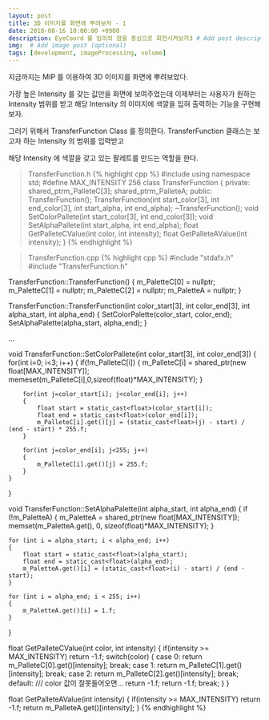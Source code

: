```yaml
---
layout: post
title: 3D 이미지를 화면에 뿌려보자 - 1
date: 2018-08-16 10:00:00 +0900
description: EyeCoord 를 임의의 점을 중심으로 회전시켜보자3 # Add post description (optional)
img:  # Add image post (optional)
tags: [development, imageProcessing, volume]
---
```


지금까지는 MIP 를 이용하여 3D 이미지를 화면에 뿌려보았다. 

가장 높은 Intensity 를 갖는 값만을 화면에 보여주었는데 이제부터는 사용자가 원하는 Intensity 범위를 받고 해당 Intensity 의 이미지에 색깔을 입혀 출력하는 기능을 구현해보자.

그러기 위해서 TransferFunction Class 를 정의한다. TransferFunction 클래스는 보고자 하는 Intensity 의 범위를 입력받고

해당 Intensity 에 색깔을 갖고 있는 팔레트를 만드는 역할을 한다.

> TransferFunction.h
{% highlight cpp %}
#include <memory>
using namespace std;
#define MAX_INTENSITY 256
class TransferFunction
{
private:
    shared_ptr<float>m_PalleteC[3];
    shared_ptr<float>m_PalleteA;
public:
    TransferFunction();
    TransferFunction(int start_color[3], int end_color[3], int start_alpha, int end_alpha);
    ~TransferFunction();
    void SetColorPallete(int start_color[3], int end_color[3]);
    void SetAlphaPallete(int start_alpha, int end_alpha);
    float GetPalleteCValue(int color, int intensity);
    float GetPalleteAValue(int intensity);
}
{% endhighlight %}


> TransferFunction.cpp
{% highlight cpp %}
#include "stdafx.h"
#include "TransferFunction.h"


TransferFunction::TransferFunction()
{
	m_PaletteC[0] = nullptr;
	m_PaletteC[1] = nullptr;
	m_PaletteC[2] = nullptr;
	m_PaletteA = nullptr;
}

TransferFunction::TransferFunction(int color_start[3], int color_end[3], 
	int alpha_start, int alpha_end)
{
	SetColorPalette(color_start, color_end);
	SetAlphaPalette(alpha_start, alpha_end);
}

...

void TransferFunction::SetColorPallete(int color_start[3], int color_end[3])
{
    for(int i=0; i<3; i++)
    {
        if(!m_PalleteC[i])
        {
            m_PalleteC[i] = shared_ptr<float>(new float[MAX_INTENSITY]);
            memeset(m_PalleteC[i],0,sizeof(float)*MAX_INTENSITY);
        }

        for(int j=color_start[i]; j<color_end[i]; j++)
        {
            float start = static_cast<float>(color_start[i]);
            float end = static_cast<float>(color_end[i]);
            m_PalleteC[i].get()[j] = (static_cast<float>(j) - start) / (end - start) * 255.f;
        }

        for(int j=color_end[i]; j<255; j++)
        {
            m_PalleteC[i].get()[j] = 255.f;
        }
    }
}

void TransferFunction::SetAlphaPalette(int alpha_start, int alpha_end)
{
	if (!m_PaletteA)
	{
		m_PaletteA = shared_ptr<float>(new float[MAX_INTENSITY]);
		memset(m_PaletteA.get(), 0, sizeof(float)*MAX_INTENSITY);
	}

	for (int i = alpha_start; i < alpha_end; i++)
	{
		float start = static_cast<float>(alpha_start);
		float end = static_cast<float>(alpha_end);
		m_PaletteA.get()[i] = (static_cast<float>(i) - start) / (end - start);
	}

	for (int i = alpha_end; i < 255; i++)
	{
		m_PaletteA.get()[i] = 1.f;
	}
}

float GetPalleteCValue(int color, int intensity)
{
    if(intensity >= MAX_INTENSITY) return -1.f;
    switch(color)
    {
    case 0:
        return m_PalleteC[0].get()[intensity];
        break;
    case 1:
        return m_PalleteC[1].get()[intensity];
        break;
    case 2:
        return m_PalleteC[2].get()[intensity];
        break;    
    default: /// color 값이 잘못들어오면... return -1.f;
        return -1.f;
        break;
    }
}

float GetPalleteAValue(int intensity)
{
    if(intensity >= MAX_INTENSITY) return -1.f;
    return m_PalleteA.get()[intensity];
}
{% endhighlight %}